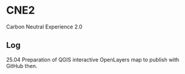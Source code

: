 # CNE2
Carbon Neutral Experience 2.0

## Log
25.04 Preparation of QGIS interactive OpenLayers map to publish with GitHub then.
